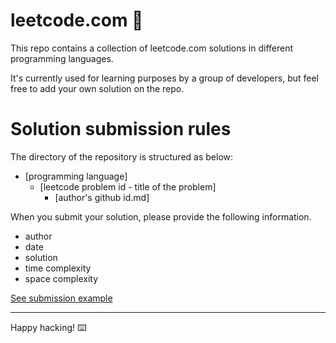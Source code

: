 # leetcode.com 👾

This repo contains a collection of leetcode.com solutions in different programming languages.

It's currently used for learning purposes by a group of developers, but feel free to add your own solution on the repo.

# Solution submission rules

The directory of the repository is structured as below:

- [programming language]
  - [leetcode problem id - title of the problem]
    - [author's github id.md]

When you submit your solution, please provide the following information.

- author
- date
- solution
- time complexity
- space complexity

[See submission example](https://github.com/ggomaeng/leetcode.com/blob/master/javascript/1480%20-%20Running%20Sum%20of%201d%20Array/%40ggomaeng.md)

---

Happy hacking! ⌨️

